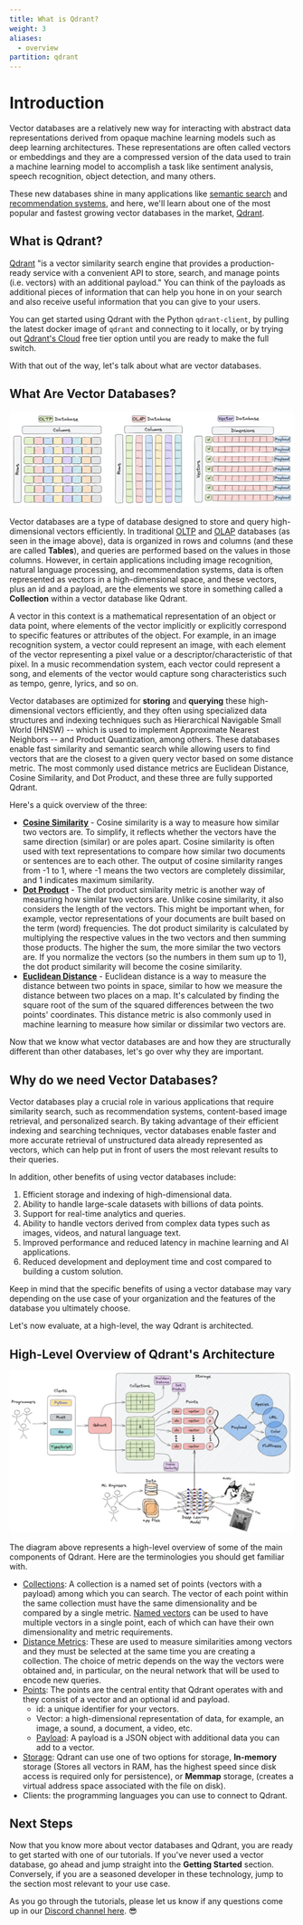 ```yaml
---
title: What is Qdrant?
weight: 3
aliases:
  - overview
partition: qdrant
---
```


# Introduction

Vector databases are a relatively new way for interacting with abstract data representations 
derived from opaque machine learning models such as deep learning architectures. These 
representations are often called vectors or embeddings and they are a compressed version of 
the data used to train a machine learning model to accomplish a task like sentiment analysis, 
speech recognition, object detection, and many others.

These new databases shine in many applications like [semantic search](https://en.wikipedia.org/wiki/Semantic_search) 
and [recommendation systems](https://en.wikipedia.org/wiki/Recommender_system), and here, we'll 
learn about one of the most popular and fastest growing vector databases in the market, [Qdrant](https://github.com/qdrant/qdrant).

## What is Qdrant?

[Qdrant](https://github.com/qdrant/qdrant) "is a vector similarity search engine that provides a production-ready 
service with a convenient API to store, search, and manage points (i.e. vectors) with an additional 
payload." You can think of the payloads as additional pieces of information that can help you 
hone in on your search and also receive useful information that you can give to your users.

You can get started using Qdrant with the Python `qdrant-client`, by pulling the latest docker 
image of `qdrant` and connecting to it locally, or by trying out [Qdrant's Cloud](https://cloud.qdrant.io/) 
free tier option until you are ready to make the full switch.

With that out of the way, let's talk about what are vector databases.

## What Are Vector Databases?

![dbs](https://raw.githubusercontent.com/ramonpzg/mlops-sydney-2023/main/images/databases.png)

Vector databases are a type of database designed to store and query high-dimensional vectors 
efficiently. In traditional [OLTP](https://www.ibm.com/topics/oltp) and [OLAP](https://www.ibm.com/topics/olap) 
databases (as seen in the image above), data is organized in rows and columns (and these are 
called **Tables**), and queries are performed based on the values in those columns. However, 
in certain applications including image recognition, natural language processing, and recommendation 
systems, data is often represented as vectors in a high-dimensional space, and these vectors, plus 
an id and a payload, are the elements we store in something called a **Collection** within a vector 
database like Qdrant.

A vector in this context is a mathematical representation of an object or data point, where elements of 
the vector implicitly or explicitly correspond to specific features or attributes of the object. For example, 
in an image recognition system, a vector could represent an image, with each element of the vector 
representing a pixel value or a descriptor/characteristic of that pixel. In a music recommendation 
system, each vector could represent a song, and elements of the vector would capture song characteristics
such as tempo, genre, lyrics, and so on.

Vector databases are optimized for **storing** and **querying** these high-dimensional vectors 
efficiently, and they often using specialized data structures and indexing techniques such as 
Hierarchical Navigable Small World (HNSW) -- which is used to implement Approximate Nearest 
Neighbors -- and Product Quantization, among others. These databases enable fast similarity 
and semantic search while allowing users to find vectors that are the closest to a given query 
vector based on some distance metric. The most commonly used distance metrics are Euclidean 
Distance, Cosine Similarity, and Dot Product, and these three are fully supported Qdrant.

Here's a quick overview of the three:
- [**Cosine Similarity**](https://en.wikipedia.org/wiki/Cosine_similarity) - Cosine similarity 
is a way to measure how similar two vectors are. To simplify, it reflects whether the vectors 
have the same direction (similar) or are poles apart. Cosine similarity is often used with text representations 
to compare how similar two documents or sentences are to each other. The output of cosine similarity ranges 
from -1 to 1, where -1 means the two vectors are completely dissimilar, and 1 indicates maximum similarity.
- [**Dot Product**](https://en.wikipedia.org/wiki/Dot_product) - The dot product similarity metric is another way 
of measuring how similar two vectors are. Unlike cosine similarity, it also considers the length of the vectors. 
This might be important when, for example, vector representations of your documents are built 
based on the term (word) frequencies. The dot product similarity is calculated by multiplying the respective values 
in the two vectors and then summing those products. The higher the sum, the more similar the two vectors are. 
If you normalize the vectors (so the numbers in them sum up to 1), the dot product similarity will become 
the cosine similarity.
- [**Euclidean Distance**](https://en.wikipedia.org/wiki/Euclidean_distance) - Euclidean 
distance is a way to measure the distance between two points in space, similar to how we 
measure the distance between two places on a map. It's calculated by finding the square root 
of the sum of the squared differences between the two points' coordinates. This distance metric 
is also commonly used in machine learning to measure how similar or dissimilar two vectors are.

Now that we know what vector databases are and how they are structurally different than other 
databases, let's go over why they are important.

## Why do we need Vector Databases?

Vector databases play a crucial role in various applications that require similarity search, such 
as recommendation systems, content-based image retrieval, and personalized search. By taking 
advantage of their efficient indexing and searching techniques, vector databases enable faster 
and more accurate retrieval of unstructured data already represented as vectors, which can 
help put in front of users the most relevant results to their queries.

In addition, other benefits of using vector databases include:
1. Efficient storage and indexing of high-dimensional data.
3. Ability to handle large-scale datasets with billions of data points.
4. Support for real-time analytics and queries.
5. Ability to handle vectors derived from complex data types such as images, videos, and natural language text.
6. Improved performance and reduced latency in machine learning and AI applications.
7. Reduced development and deployment time and cost compared to building a custom solution.

Keep in mind that the specific benefits of using a vector database may vary depending on the 
use case of your organization and the features of the database you ultimately choose.

Let's now evaluate, at a high-level, the way Qdrant is architected.

## High-Level Overview of Qdrant's Architecture

![qdrant](https://raw.githubusercontent.com/ramonpzg/mlops-sydney-2023/main/images/qdrant_overview_high_level.png)

The diagram above represents a high-level overview of some of the main components of Qdrant. Here 
are the terminologies you should get familiar with.

- [Collections](/documentation/concepts/collections/): A collection is a named set of points (vectors with a payload) among which you can search. The vector of each point within the same collection must have the same dimensionality and be compared by a single metric. [Named vectors](/documentation/concepts/collections/#collection-with-multiple-vectors) can be used to have multiple vectors in a single point, each of which can have their own dimensionality and metric requirements.
- [Distance Metrics](https://en.wikipedia.org/wiki/Metric_space): These are used to measure 
similarities among vectors and they must be selected at the same time you are creating a 
collection. The choice of metric depends on the way the vectors were obtained and, in particular, 
on the neural network that will be used to encode new queries.
- [Points](/documentation/concepts/points/): The points are the central entity that 
Qdrant operates with and they consist of a vector and an optional id and payload.
    - id: a unique identifier for your vectors.
    - Vector: a high-dimensional representation of data, for example, an image, a sound, a document, a video, etc.
    - [Payload](/documentation/concepts/payload/): A payload is a JSON object with additional data you can add to a vector.
- [Storage](/documentation/concepts/storage/): Qdrant can use one of two options for 
storage, **In-memory** storage (Stores all vectors in RAM, has the highest speed since disk 
access is required only for persistence), or **Memmap** storage, (creates a virtual address 
space associated with the file on disk).
- Clients: the programming languages you can use to connect to Qdrant.

## Next Steps

Now that you know more about vector databases and Qdrant, you are ready to get started with one 
of our tutorials. If you've never used a vector database, go ahead and jump straight into 
the **Getting Started** section. Conversely, if you are a seasoned developer in these 
technology, jump to the section most relevant to your use case.

As you go through the tutorials, please let us know if any questions come up in our 
[Discord channel here](https://qdrant.to/discord). 😎
